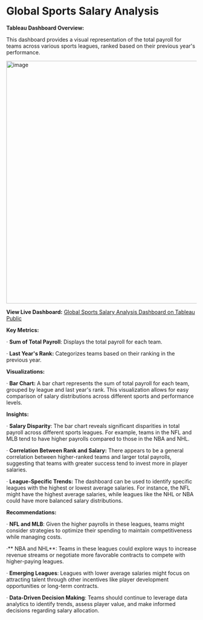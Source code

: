 # Global Sports Salary Analysis

**Tableau Dashboard Overview:**

This dashboard provides a visual representation of the total payroll for teams across various sports leagues, ranked based on their previous year's performance.


<img width="1417" height="643" alt="image" src="https://github.com/user-attachments/assets/e1913d58-251a-4b54-9f89-18708b13848c" />


**View Live Dashboard:**
[Global Sports Salary Analysis Dashboard on Tableau Public](https://public.tableau.com/views/TopTeamsPayrollAnalysis/Sheet1?:language=en-US&:sid=&:redirect=auth&:display_count=n&:origin=viz_share_link)

**Key Metrics:**

· **Sum of Total Payroll**: Displays the total payroll for each team.

· **Last Year's Rank:** Categorizes teams based on their ranking in the previous year.


**Visualizations:**

· **Bar Chart:** A bar chart represents the sum of total payroll for each team, grouped by league and last year's rank. This visualization allows for easy comparison of salary distributions across different sports and performance levels.

**Insights:**

· **Salary Disparity**: The bar chart reveals significant disparities in total payroll across different sports leagues. For example, teams in the NFL and MLB tend to have higher payrolls compared to those in the NBA and NHL.

· **Correlation Between Rank and Salary:** There appears to be a general correlation between higher-ranked teams and larger total payrolls, suggesting that teams with greater success tend to invest more in player salaries.

· **League-Specific Trends:** The dashboard can be used to identify specific leagues with the highest or lowest average salaries. For instance, the NFL might have the highest average salaries, while leagues like the NHL or NBA could have more balanced salary distributions.



**Recommendations:**

· **NFL and MLB**: Given the higher payrolls in these leagues, teams might consider strategies to optimize their spending to maintain competitiveness while managing costs.

·** NBA and NHL**: Teams in these leagues could explore ways to increase revenue streams or negotiate more favorable contracts to compete with higher-paying leagues.

· **Emerging Leagues**: Leagues with lower average salaries might focus on attracting talent through other incentives like player development opportunities or long-term contracts.

· **Data-Driven Decision Making**: Teams should continue to leverage data analytics to identify trends, assess player value, and make informed decisions regarding salary allocation.
